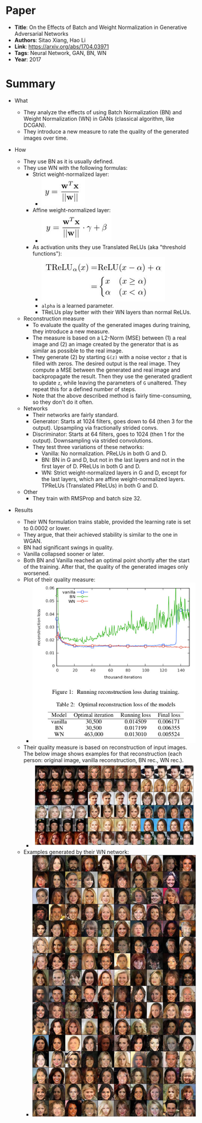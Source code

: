 # Paper

* **Title**: On the Effects of Batch and Weight Normalization in Generative Adversarial Networks
* **Authors**: Sitao Xiang, Hao Li
* **Link**: https://arxiv.org/abs/1704.03971
* **Tags**: Neural Network, GAN, BN, WN
* **Year**: 2017

# Summary

* What
  * They analyze the effects of using Batch Normalization (BN) and Weight Normalization (WN) in GANs (classical algorithm, like DCGAN).
  * They introduce a new measure to rate the quality of the generated images over time.

* How
  * They use BN as it is usually defined.
  * They use WN with the following formulas:
    * Strict weight-normalized layer:
      * ![Strict WN layer](images/On_the_Effects_of_BN_and_WN_in_GANs__strict_wn.jpg?raw=true "Strict WN layer")
    * Affine weight-normalized layer:
      * ![Affine WN layer](images/On_the_Effects_of_BN_and_WN_in_GANs__affine_wn.jpg?raw=true "Affine WN layer")
    * As activation units they use Translated ReLUs (aka "threshold functions"):
      * ![TReLU](images/On_the_Effects_of_BN_and_WN_in_GANs__trelu.jpg?raw=true "TReLU")
      * `alpha` is a learned parameter.
      * TReLUs play better with their WN layers than normal ReLUs.
  * Reconstruction measure
    * To evaluate the quality of the generated images during training, they introduce a new measure.
    * The measure is based on a L2-Norm (MSE) between (1) a real image and (2) an image created by the generator that is as similar as possible to the real image.
    * They generate (2) by starting `G(z)` with a noise vector `z` that is filled with zeros. The desired output is the real image. They compute a MSE between the generated and real image and backpropagate the result. Then they use the generated gradient to update `z`, while leaving the parameters of `G` unaltered. They repeat this for a defined number of steps.
    * Note that the above described method is fairly time-consuming, so they don't do it often.
  * Networks
    * Their networks are fairly standard.
    * Generator: Starts at 1024 filters, goes down to 64 (then 3 for the output). Upsampling via fractionally strided convs.
    * Discriminator: Starts at 64 filters, goes to 1024 (then 1 for the output). Downsampling via strided convolutions.
    * They test three variations of these networks:
      * Vanilla: No normalization. PReLUs in both G and D.
      * BN: BN in G and D, but not in the last layers and not in the first layer of D. PReLUs in both G and D.
      * WN: Strict weight-normalized layers in G and D, except for the last layers, which are affine weight-normalized layers. TPReLUs (Translated PReLUs) in both G and D.
  * Other
    * They train with RMSProp and batch size 32.

* Results
  * Their WN formulation trains stable, provided the learning rate is set to 0.0002 or lower.
  * They argue, that their achieved stability is similar to the one in WGAN.
  * BN had significant swings in quality.
  * Vanilla collapsed sooner or later.
  * Both BN and Vanilla reached an optimal point shortly after the start of the training. After that, the quality of the generated images only worsened.
  * Plot of their quality measure:
    * ![Losses over time](images/On_the_Effects_of_BN_and_WN_in_GANs__losses_over_time.jpg?raw=true "Losses over time")
  * Their quality measure is based on reconstruction of input images. The below image shows examples for that reconstruction (each person: original image, vanilla reconstruction, BN rec., WN rec.).
    * ![Reconstructions](images/On_the_Effects_of_BN_and_WN_in_GANs__reconstructions.jpg?raw=true "Reconstructions")
  * Examples generated by their WN network:
    * ![WN Examples](images/On_the_Effects_of_BN_and_WN_in_GANs__wn_examples.jpg?raw=true "WN Examples")

